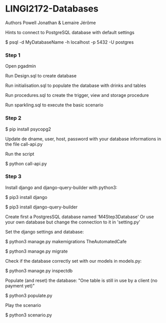 ﻿# LINGI2172-Databases
Authors Powell Jonathan & Lemaire Jérôme


Hints to connect to PostgreSQL database with default settings

$ psql -d MyDatabaseName -h localhost -p 5432 -U postgres

### Step 1 ###

Open pgadmin

Run Design.sql to create database

Run initialisation.sql to populate the database with drinks and tables

Run procedures.sql to create the trigger, view and storage procedure

Run sparkling.sql to execute the basic scenario


### Step 2 ###

$ pip install psycopg2

Update de dname, user, host, password with your database informations in the file call-api.py

Run the script 

$ python call-api.py


### Step 3 ###

Install django and django-query-builder with python3:

$ pip3 install django

$ pip3 install django-query-builder

Create first a PostgresSQL database named 'M4Step3Database'
Or use your own database but change the connection to it in 'setting.py'

Set the django settings and database:

$ python3 manage.py makemigrations TheAutomatedCafe

$ python3 manage.py migrate

Check if the database correctly set with our models in models.py:

$ python3 manage.py inspectdb

Populate (and reset) the database:
"One table is still in use by a client (no payment yet)"

$ python3 populate.py

Play the scenario

$ python3 scenario.py
